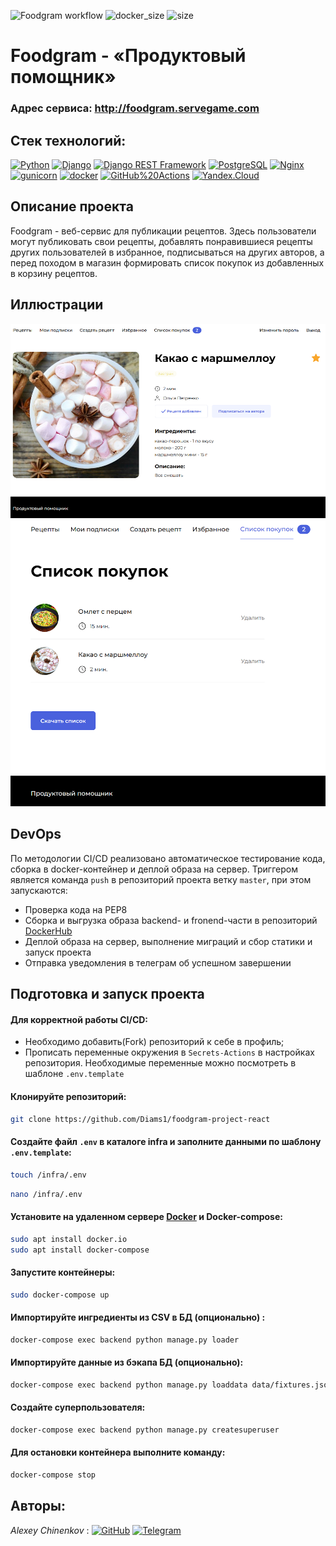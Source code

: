 ![Foodgram workflow](https://github.com/Diams1/foodgram-project-react/actions/workflows/foodgram_workflow.yml/badge.svg)
![docker_size](https://img.shields.io/docker/image-size/384134/foodgram_backend?label=Backend%20image%20size&style=flat)
![size](https://img.shields.io/github/repo-size/Diams1/foodgram-project-react?style=flat)

# Foodgram - «Продуктовый помощник»
### Адрес сервиса: http://foodgram.servegame.com

## Стек технологий:  
[![Python](https://img.shields.io/badge/-Python-464646?style=flat-square&logo=Python)](https://www.python.org/)
[![Django](https://img.shields.io/badge/-Django-464646?style=flat-square&logo=Django)](https://www.djangoproject.com/)
[![Django REST Framework](https://img.shields.io/badge/-Django%20REST%20Framework-464646?style=flat-square&logo=Django%20REST%20Framework)](https://www.django-rest-framework.org/)
[![PostgreSQL](https://img.shields.io/badge/-PostgreSQL-464646?style=flat-square&logo=PostgreSQL)](https://www.postgresql.org/)
[![Nginx](https://img.shields.io/badge/-NGINX-464646?style=flat-square&logo=NGINX)](https://nginx.org/ru/)
[![gunicorn](https://img.shields.io/badge/-gunicorn-464646?style=flat-square&logo=gunicorn)](https://gunicorn.org/)
[![docker](https://img.shields.io/badge/-Docker-464646?style=flat-square&logo=docker)](https://www.docker.com/)
[![GitHub%20Actions](https://img.shields.io/badge/-GitHub%20Actions-464646?style=flat-square&logo=GitHub%20actions)](https://github.com/features/actions)
[![Yandex.Cloud](https://img.shields.io/badge/-Yandex.Cloud-464646?style=flat-square&logo=Yandex.Cloud)](https://cloud.yandex.ru/)

## Описание проекта

Foodgram - веб-сервис для публикации рецептов. Здесь пользователи могут публиковать
свои рецепты, добавлять понравившиеся рецепты других пользователей в избранное,
подписываться на других авторов, а перед походом в магазин формировать список покупок
из добавленных в корзину рецептов.

## Иллюстрации
![Иллюстрация к проекту](https://github.com/Diams1/foodgram-project-react/blob/master/detail2.png)  
![Иллюстрация к проекту](https://github.com/Diams1/foodgram-project-react/blob/master/shopping_list2.png)

## DevOps
По методологии CI/CD реализовано автоматическое тестирование кода, сборка в docker-контейнер и деплой образа на сервер.
Триггером является команда ```push``` в репозиторий проекта  ветку ```master```, при этом запускаются:
* Проверка кода на PEP8
* Сборка и выгрузка образа backend- и fronend-части в репозиторий <a href='https://hub.docker.com/'> DockerHub</a>
* Деплой образа на сервер, выполнение миграций и сбор статики и запуск проекта
* Отправка уведомления в телеграм об успешном завершении


## Подготовка и запуск проекта

#### Для корректной работы CI/CD:
* Необходимо добавить(Fork) репозиторий к себе в профиль;
* Прописать переменные окружения в `Secrets-Actions` в настройках репозитория.
Необходимые переменные можно посмотреть в шаблоне `.env.template`

#### Клонируйте репозиторий:
```bash
git clone https://github.com/Diams1/foodgram-project-react
```
#### Создайте файл ```.env``` в каталоге infra и заполните данными по шаблону `.env.template`:
```bash
touch /infra/.env
```
```bash
nano /infra/.env
```

#### Установите на удаленном сервере <a href='https://docs.docker.com/get-docker/'> Docker</a> и Docker-compose:
```bash
sudo apt install docker.io
sudo apt install docker-compose
```
#### Запустите контейнеры:
```bash
sudo docker-compose up
```
#### Импортируйте ингредиенты из CSV в БД (опционально) :
```bash
docker-compose exec backend python manage.py loader
```
#### Импортируйте данные из бэкапа БД (опционально):
```bash
docker-compose exec backend python manage.py loaddata data/fixtures.json
```
#### Создайте суперпользователя:
```bash
docker-compose exec backend python manage.py createsuperuser
```
#### Для остановки контейнера выполните команду:
```bash
docker-compose stop
```

## Авторы:
_Alexey Chinenkov_ :
[![GitHub](https://img.shields.io/badge/GitHub-100000?style=for-the-badge&logo=github&logoColor=white)](https://github.com/Diams1) 
[![Telegram](https://img.shields.io/badge/Telegram-2CA5E0?style=for-the-badge&logo=telegram&logoColor=white)](https://t.me/Diams)
